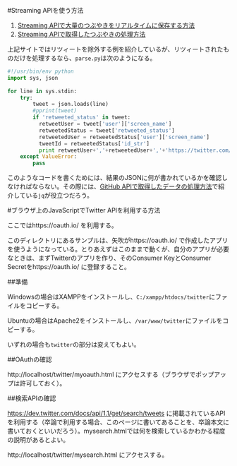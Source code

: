 #Streaming APIを使う方法

1. [Streaming APIで大量のつぶやきをリアルタイムに保存する方法](http://blog.unfindable.net/archives/4257)
1. [Streaming APIで取得したつぶやきの処理方法](http://blog.unfindable.net/archives/4302)

上記サイトではリツィートを除外する例を紹介しているが、リツィートされたものだけを処理するなら、`parse.py`は次のようになる。

```python:parse.py
#!/usr/bin/env python
import sys, json
 
for line in sys.stdin:
    try:
        tweet = json.loads(line)
        #pprint(tweet)
        if 'retweeted_status' in tweet:
          retweetUser = tweet['user']['screen_name']
          retweetedStatus = tweet['retweeted_status']
          retweetedUser = retweetedStatus['user']['screen_name']
          tweetId = retweetedStatus['id_str']
          print retweetUser+','+retweetedUser+','+'https://twitter.com/'+retweetedUser+'/'+tweetId
    except ValueError:
        pass
```

このようなコードを書くためには、結果のJSONに何が書かれているかを確認しなければならない。その際には、[GitHub APIで取得したデータの処理方法](https://github.com/taroyabuki/yabukilab/blob/master/library/github/GitHub%20API%E3%81%A7%E5%8F%96%E5%BE%97%E3%81%97%E3%81%9F%E3%83%87%E3%83%BC%E3%82%BF%E3%81%AE%E5%87%A6%E7%90%86%E6%96%B9%E6%B3%95.md)で紹介している`jq`が役立つだろう。

#ブラウザ上のJavaScriptでTwitter APIを利用する方法

ここではhttps://oauth.io/ を利用する。

このディレクトリにあるサンプルは、矢吹がhttps://oauth.io/ で作成したアプリを使うようになっている。とりあえずはこのままで動くが、自分のアプリが必要なときは、まずTwitterのアプリを作り、そのConsumer KeyとConsumer Secretをhttps://oauth.io/ に登録すること。

##準備

Windowsの場合はXAMPPをインストールし、`C:/xampp/htdocs/twitter`にファイルをコピーする。

Ubuntuの場合はApache2をインストールし、`/var/www/twitter`にファイルをコピーする。

いずれの場合も`twitter`の部分は変えてもよい。

##OAuthの確認

http://localhost/twitter/myoauth.html にアクセスする（ブラウザでポップアップは許可しておく）。

##検索APIの確認

https://dev.twitter.com/docs/api/1.1/get/search/tweets に掲載されているAPIを利用する（卒論で利用する場合、このページに書いてあることを、卒論本文に書いておくといいだろう）。mysearch.htmlでは何を検索しているかわかる程度の説明があるとよい。

http://localhost/twitter/mysearch.html にアクセスする。
